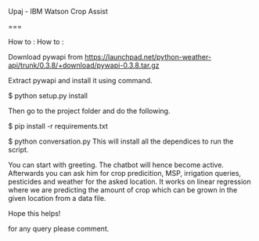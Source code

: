 Upaj - IBM Watson Crop Assist

===

How to : How to :

Download pywapi from https://launchpad.net/python-weather-api/trunk/0.3.8/+download/pywapi-0.3.8.tar.gz

Extract pywapi and install it using command.

$ python setup.py install 

Then go to the project folder and do the following.

$ pip install -r requirements.txt

$ python conversation.py
This will install all the dependices to run the script.

You can start with greeting. The chatbot will hence become active. Afterwards you can ask him for crop predicition, MSP, irrigation queries, pesticides and weather for the asked location. It works on linear regression where we are predicting the amount of crop which can be grown in the given location from a data file.

Hope this helps!

for any query please comment.
